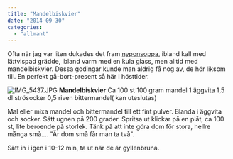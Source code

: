 ```yaml
---
title: "Mandelbiskvier"
date: "2014-09-30"
categories: 
  - "allmant"
---
```


Ofta när jag var liten dukades det fram [nyponsoppa](https://www.pickipicki.se/2010/09/de-ar-har-nu-nyponen/), ibland kall med lättvispad grädde, ibland varm med en kula glass, men alltid med mandelbiskvier. Dessa godingar kunde man aldrig få nog av, de hör liksom till. En perfekt gå-bort-present så här i hösttider.  
  
![IMG_5437.JPG](/static/img/IMG_5437.jpg)
**Mandelbiskvier** Ca 100 st 100 gram mandel 1 äggvita 1,5 dl strösocker 0,5 riven bittermandel( kan uteslutas)

Mal eller mixa mandel och bittermandel till ett fint pulver. Blanda i äggvita och socker. Sätt ugnen på 200 grader. Spritsa ut klickar på en plåt, ca 100 st, lite beroende på storlek. Tänk på att inte göra dom för stora, hellre många små.... "Är dom små får man ta två".

Sätt in i igen i 10-12 min, ta ut när de är gyllenbruna.
